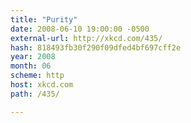 ```yaml
---
title: "Purity"
date: 2008-06-10 19:00:00 -0500
external-url: http://xkcd.com/435/
hash: 818493fb30f290f09dfed4bf697cff2e
year: 2008
month: 06
scheme: http
host: xkcd.com
path: /435/

---
```



